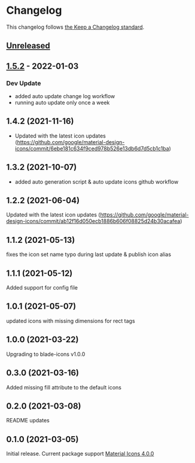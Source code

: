# Changelog

This changelog follows [the Keep a Changelog standard](https://keepachangelog.com).

## [Unreleased](https://github.com/codea3/blade-google-material-design-icons/compare/1.5.2...HEAD)

## [1.5.2](https://github.com/codea3/blade-google-material-design-icons/compare/1.3.2...1.5.2) - 2022-01-03

### Dev Update

- added auto update change log workflow
- running auto update only once a week

## 1.4.2 (2021-11-16)

- Updated with the latest icon updates (https://github.com/google/material-design-icons/commit/6ebe181c634f9ced978b526e13db6d7d5cb1c1ba)

## 1.3.2 (2021-10-07)

- added auto generation script & auto update icons github workflow

## 1.2.2 (2021-06-04)

Updated with the latest icon updates (https://github.com/google/material-design-icons/commit/ab12f16d050ecb1886b606f08825d24b30acafea)

## 1.1.2 (2021-05-13)

fixes the icon set name typo during last update & publish icon alias

## 1.1.1 (2021-05-12)

Added support for config file

## 1.0.1 (2021-05-07)

updated icons with missing dimensions for rect tags

## 1.0.0 (2021-03-22)

Upgrading to blade-icons v1.0.0

## 0.3.0 (2021-03-16)

Added missing fill attribute to the default icons

## 0.2.0 (2021-03-08)

README updates

## 0.1.0 (2021-03-05)

Initial release.
Current package support [Material Icons 4.0.0](https://github.com/google/material-design-icons/releases/tag/4.0.0)
